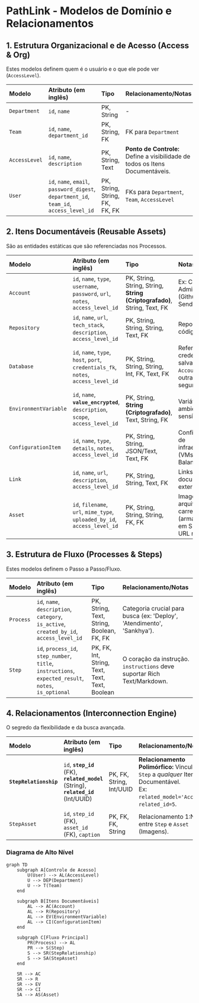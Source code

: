 # PathLink - Modelos de Domínio e Relacionamentos

## 1. Estrutura Organizacional e de Acesso (Access & Org)

Estes modelos definem quem é o usuário e o que ele pode ver (`AccessLevel`).

| Modelo | Atributo (em inglês) | Tipo | Relacionamento/Notas |
| :--- | :--- | :--- | :--- |
| `Department` | `id`, `name` | PK, String | - |
| `Team` | `id`, `name`, `department_id` | PK, String, FK | FK para `Department` |
| `AccessLevel` | `id`, `name`, `description` | PK, String, Text | **Ponto de Controle:** Define a visibilidade de todos os Itens Documentáveis. |
| `User` | `id`, `name`, `email`, `password_digest`, `department_id`, `team_id`, `access_level_id` | PK, String, String, FK, FK, FK | FKs para `Department`, `Team`, `AccessLevel` |

## 2. Itens Documentáveis (Reusable Assets)

São as entidades estáticas que são referenciadas nos Processos.

| Modelo | Atributo (em inglês) | Tipo | Notas |
| :--- | :--- | :--- | :--- |
| `Account` | `id`, `name`, `type`, `username`, `password`, `url`, `notes`, `access_level_id` | PK, String, String, String, **String (Criptografado)**, String, Text, FK | Ex: Contas Admin/Shared (Github, Sendgrid). |
| `Repository` | `id`, `name`, `url`, `tech_stack`, `description`, `access_level_id` | PK, String, String, String, Text, FK | Repositórios de código (Git). |
| `Database` | `id`, `name`, `type`, `host`, `port`, `credentials_fk`, `notes`, `access_level_id` | PK, String, String, String, Int, FK, Text, FK | Referência a credenciais salvas em `Account` ou outra tabela segura. |
| `EnvironmentVariable` | `id`, `name`, **`value_encrypted`**, `description`, `scope`, `access_level_id` | PK, String, **String (Criptografado)**, Text, String, FK | Variáveis de ambiente sensíveis. |
| `ConfigurationItem` | `id`, `name`, `type`, `details`, `notes`, `access_level_id` | PK, String, String, JSON/Text, Text, FK | Configurações de infraestrutura (VMs, Balanceadores). |
| `Link` | `id`, `name`, `url`, `description`, `access_level_id` | PK, String, String, Text, FK | Links úteis para documentação externa. |
| `Asset` | `id`, `filename`, `url`, `mime_type`, `uploaded_by_id`, `access_level_id` | PK, String, String, String, FK, FK | Imagens e arquivos carregados (armazenados em S3/MinIO, URL no DB). |

## 3. Estrutura de Fluxo (Processes & Steps)

Estes modelos definem o Passo a Passo/Fluxo.

| Modelo | Atributo (em inglês) | Tipo | Relacionamento/Notas |
| :--- | :--- | :--- | :--- |
| `Process` | `id`, `name`, `description`, `category`, `is_active`, `created_by_id`, `access_level_id` | PK, String, Text, String, Boolean, FK, FK | Categoria crucial para busca (ex: 'Deploy', 'Atendimento', 'Sankhya'). |
| `Step` | `id`, `process_id`, `step_number`, `title`, `instructions`, `expected_result`, `notes`, `is_optional` | PK, FK, Int, String, Text, Text, Text, Boolean | O coração da instrução. `instructions` deve suportar Rich Text/Markdown. |

## 4. Relacionamentos (Interconnection Engine)

O segredo da flexibilidade e da busca avançada.

| Modelo | Atributo (em inglês) | Tipo | Relacionamento/Notas |
| :--- | :--- | :--- | :--- |
| **`StepRelationship`** | `id`, **`step_id`** (FK), **`related_model`** (String), **`related_id`** (Int/UUID) | PK, FK, String, Int/UUID | **Relacionamento Polimórfico:** Vincula um `Step` a *qualquer* Item Documentável. <br>Ex: `related_model='Account'`, `related_id=5`. |
| `StepAsset` | `id`, `step_id` (FK), `asset_id` (FK), `caption` | PK, FK, FK, String | Relacionamento 1:N entre `Step` e `Asset` (Imagens). |

### Diagrama de Alto Nível

```mermaid
graph TD
    subgraph A[Controle de Acesso]
        U(User) --> AL(AccessLevel)
        U --> DEP(Department)
        U --> T(Team)
    end
    
    subgraph B[Itens Documentáveis]
        AL --> AC(Account)
        AL --> R(Repository)
        AL --> EV(EnvironmentVariable)
        AL --> CI(ConfigurationItem)
    end

    subgraph C[Fluxo Principal]
        PR(Process) --> AL
        PR --> S(Step)
        S --> SR(StepRelationship)
        S --> SA(StepAsset)
    end
    
    SR --> AC
    SR --> R
    SR --> EV
    SR --> CI
    SA --> AS(Asset)